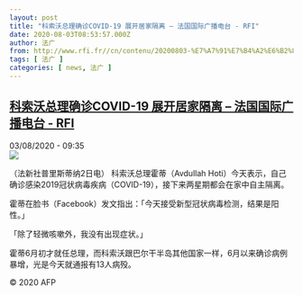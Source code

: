 ```yaml
---
layout: post
title: "科索沃总理确诊COVID-19 展开居家隔离 – 法国国际广播电台 - RFI"
date: 2020-08-03T08:53:57.000Z
author: 法广
from: http://www.rfi.fr//cn/contenu/20200803-%E7%A7%91%E7%B4%A2%E6%B2%83%E6%80%BB%E7%90%86%E7%A1%AE%E8%AF%8Acovid-19-%E5%B1%95%E5%BC%80%E5%B1%85%E5%AE%B6%E9%9A%94%E7%A6%BB
tags: [ 法广 ]
categories: [ news, 法广 ]
---
```

<!--1596444837000-->
[科索沃总理确诊COVID-19 展开居家隔离 – 法国国际广播电台 - RFI](http://www.rfi.fr//cn/contenu/20200803-%E7%A7%91%E7%B4%A2%E6%B2%83%E6%80%BB%E7%90%86%E7%A1%AE%E8%AF%8Acovid-19-%E5%B1%95%E5%BC%80%E5%B1%85%E5%AE%B6%E9%9A%94%E7%A6%BB)
------

<div>
<div>03/08/2020 - 09:35</div><img src="https://s.rfi.fr/media/display/9820ebb2-d55f-11ea-b636-005056bf87d6/w:310/p:16x9/int0005b.200803153501.jpg"><div class="t-content__body u-clearfix"><div class="m-interstitial"></div><p>（法新社普里斯蒂纳2日电）    科索沃总理霍蒂（Avdullah Hoti）今天表示，自己确诊感染2019冠状病毒疾病（COVID-19），接下来两星期都会在家中自主隔离。</p><p>    霍蒂在脸书（Facebook）发文指出：「今天接受新型冠状病毒检测，结果是阳性。」</p><p>    「除了轻微咳嗽外，我没有出现症状。」</p><p>    霍蒂6月初才就任总理，而科索沃跟巴尔干半岛其他国家一样，6月以来确诊病例暴增，光是今天就通报有13人病殁。</p><p class="t-copyright">© 2020 AFP</p>        </div>
</div>
